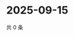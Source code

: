 # 2025-09-15

共 0 条

<!-- BEGIN ZHIHUQUESTIONS -->
<!-- 最后更新时间 Mon Sep 15 2025 13:11:56 GMT+0800 (China Standard Time) -->

<!-- END ZHIHUQUESTIONS -->
